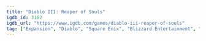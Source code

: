 ```yaml
---
title: "Diablo III: Reaper of Souls"
igdb_id: 3182
igdb_url: "https://www.igdb.com/games/diablo-iii-reaper-of-souls"
tag: ["Expansion", "Diablo", "Square Enix", "Blizzard Entertainment", "Role-playing (RPG)", "Hack and slash/Beat 'em up", "Adventure", "Single player", "Multiplayer", "Co-operative", "Bird view / Isometric", "Action", "Fantasy"]
---
```

